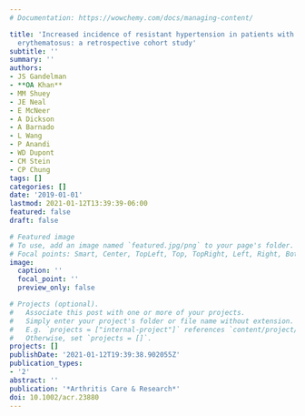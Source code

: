 ```yaml
---
# Documentation: https://wowchemy.com/docs/managing-content/

title: 'Increased incidence of resistant hypertension in patients with systemic lupus
  erythematosus: a retrospective cohort study'
subtitle: ''
summary: ''
authors:
- JS Gandelman
- **OA Khan**
- MM Shuey
- JE Neal
- E McNeer
- A Dickson
- A Barnado
- L Wang
- P Anandi
- WD Dupont
- CM Stein
- CP Chung
tags: []
categories: []
date: '2019-01-01'
lastmod: 2021-01-12T13:39:39-06:00
featured: false
draft: false

# Featured image
# To use, add an image named `featured.jpg/png` to your page's folder.
# Focal points: Smart, Center, TopLeft, Top, TopRight, Left, Right, BottomLeft, Bottom, BottomRight.
image:
  caption: ''
  focal_point: ''
  preview_only: false

# Projects (optional).
#   Associate this post with one or more of your projects.
#   Simply enter your project's folder or file name without extension.
#   E.g. `projects = ["internal-project"]` references `content/project/deep-learning/index.md`.
#   Otherwise, set `projects = []`.
projects: []
publishDate: '2021-01-12T19:39:38.902055Z'
publication_types:
- '2'
abstract: ''
publication: '*Arthritis Care & Research*'
doi: 10.1002/acr.23880
---
```


